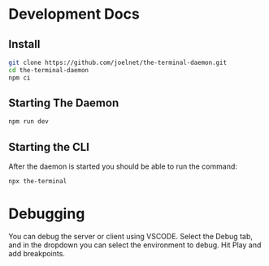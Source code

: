 # Development Docs

## Install

```bash
git clone https://github.com/joelnet/the-terminal-daemon.git
cd the-terminal-daemon
npm ci
```

## Starting The Daemon

```bash
npm run dev
```

## Starting the CLI

After the daemon is started you should be able to run the command:

```bash
npx the-terminal
```

# Debugging

You can debug the server or client using VSCODE. Select the Debug tab, and in the dropdown you can
select the environment to debug. Hit Play and add breakpoints.
